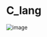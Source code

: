 # C_lang

![image](https://user-images.githubusercontent.com/114161261/214813018-fc79191c-9443-4116-80d9-52fcbf57e6e6.png)
